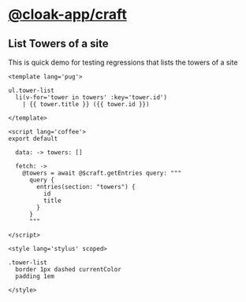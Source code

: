 # [@cloak-app/craft](https://github.com/BKWLD/cloak-craft)

## List Towers of a site

This is quick demo for testing regressions that lists the towers of a site

<tower-list></tower-list>

```vue
<template lang='pug'>

ul.tower-list
  li(v-for='tower in towers' :key='tower.id')
    | {{ tower.title }} ({{ tower.id }})

</template>

<script lang='coffee'>
export default

  data: -> towers: []

  fetch: ->
    @towers = await @$craft.getEntries query: """
      query {
        entries(section: "towers") {
          id
          title
        }
      }
      """

</script>

<style lang='stylus' scoped>

.tower-list
  border 1px dashed currentColor
  padding 1em

</style>
```

